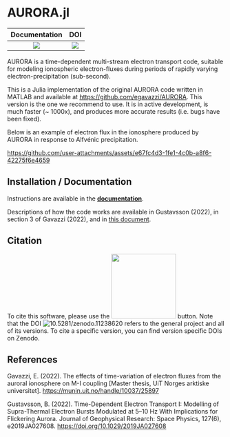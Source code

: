 # AURORA.jl

| **Documentation**                 | **DOI**                 |
|:---------------------------------:|:-----------------------:|
| [![][docs-dev-img]][docs-dev-url] | [![][doi-img]][doi-url] |

AURORA is a time-dependent multi-stream electron transport code, suitable for modeling ionospheric electron-fluxes during periods of rapidly varying electron-precipitation (sub-second).


This is a Julia implementation of the original AURORA code written in MATLAB and available at https://github.com/egavazzi/AURORA. This version is the one we recommend to use. It is in active development, is much faster (~ 1000x), and produces more accurate results (i.e. bugs have been fixed).

Below is an example of electron flux in the ionosphere produced by AURORA in response to Alfvénic precipitation.

https://github.com/user-attachments/assets/e67fc4d3-1fe1-4c0b-a8f6-42275f6e4659



## Installation / Documentation
Instructions are available in the [**documentation**](https://egavazzi.github.io/AURORA.jl/dev/).

Descriptions of how the code works are available in Gustavsson (2022), in section 3 of Gavazzi (2022), and in [this document](https://github.com/egavazzi/AURORA.jl/blob/main/docs/other/AURORA_Documentation.pdf).


## Citation
To cite this software, please use the <img src="https://github.com/user-attachments/assets/0e3949b2-396d-4bac-b559-94d71221f198" width="150"></img> button. Note that the DOI ![10.5281/zenodo.11238620](https://doi.org/10.5281/zenodo.11238620) refers to the general project and all of its versions. To cite a specific version, you can find version specific DOIs on Zenodo.  


## References
Gavazzi, E. (2022). The effects of time-variation of electron fluxes from the auroral ionosphere on M-I coupling [Master thesis, UiT Norges arktiske universitet]. https://munin.uit.no/handle/10037/25897

Gustavsson, B. (2022). Time-Dependent Electron Transport I: Modelling of Supra-Thermal Electron Bursts Modulated at 5–10 Hz With Implications for Flickering Aurora. Journal of Geophysical Research: Space Physics, 127(6), e2019JA027608. https://doi.org/10.1029/2019JA027608





[docs-dev-img]: https://img.shields.io/badge/docs-dev-blue.svg
[docs-dev-url]: https://egavazzi.github.io/AURORA.jl/dev/
[doi-img]: https://zenodo.org/badge/DOI/10.5281/zenodo.11238620.svg
[doi-url]: https://doi.org/10.5281/zenodo.11238620
